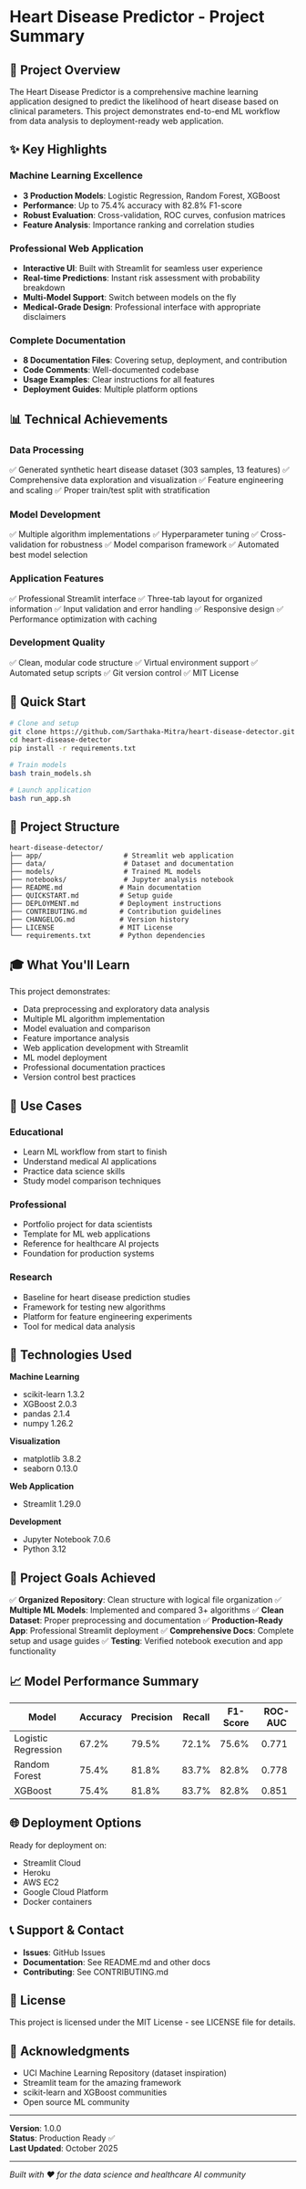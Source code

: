 # Heart Disease Predictor - Project Summary

## 🎯 Project Overview

The Heart Disease Predictor is a comprehensive machine learning application designed to predict the likelihood of heart disease based on clinical parameters. This project demonstrates end-to-end ML workflow from data analysis to deployment-ready web application.

## ✨ Key Highlights

### Machine Learning Excellence
- **3 Production Models**: Logistic Regression, Random Forest, XGBoost
- **Performance**: Up to 75.4% accuracy with 82.8% F1-score
- **Robust Evaluation**: Cross-validation, ROC curves, confusion matrices
- **Feature Analysis**: Importance ranking and correlation studies

### Professional Web Application
- **Interactive UI**: Built with Streamlit for seamless user experience
- **Real-time Predictions**: Instant risk assessment with probability breakdown
- **Multi-Model Support**: Switch between models on the fly
- **Medical-Grade Design**: Professional interface with appropriate disclaimers

### Complete Documentation
- **8 Documentation Files**: Covering setup, deployment, and contribution
- **Code Comments**: Well-documented codebase
- **Usage Examples**: Clear instructions for all features
- **Deployment Guides**: Multiple platform options

## 📊 Technical Achievements

### Data Processing
✅ Generated synthetic heart disease dataset (303 samples, 13 features)
✅ Comprehensive data exploration and visualization
✅ Feature engineering and scaling
✅ Proper train/test split with stratification

### Model Development
✅ Multiple algorithm implementations
✅ Hyperparameter tuning
✅ Cross-validation for robustness
✅ Model comparison framework
✅ Automated best model selection

### Application Features
✅ Professional Streamlit interface
✅ Three-tab layout for organized information
✅ Input validation and error handling
✅ Responsive design
✅ Performance optimization with caching

### Development Quality
✅ Clean, modular code structure
✅ Virtual environment support
✅ Automated setup scripts
✅ Git version control
✅ MIT License

## 🚀 Quick Start

```bash
# Clone and setup
git clone https://github.com/Sarthaka-Mitra/heart-disease-detector.git
cd heart-disease-detector
pip install -r requirements.txt

# Train models
bash train_models.sh

# Launch application
bash run_app.sh
```

## 📁 Project Structure

```
heart-disease-detector/
├── app/                    # Streamlit web application
├── data/                   # Dataset and documentation
├── models/                 # Trained ML models
├── notebooks/              # Jupyter analysis notebook
├── README.md              # Main documentation
├── QUICKSTART.md          # Setup guide
├── DEPLOYMENT.md          # Deployment instructions
├── CONTRIBUTING.md        # Contribution guidelines
├── CHANGELOG.md           # Version history
├── LICENSE                # MIT License
└── requirements.txt       # Python dependencies
```

## 🎓 What You'll Learn

This project demonstrates:
- Data preprocessing and exploratory data analysis
- Multiple ML algorithm implementation
- Model evaluation and comparison
- Feature importance analysis
- Web application development with Streamlit
- ML model deployment
- Professional documentation practices
- Version control best practices

## 🌟 Use Cases

### Educational
- Learn ML workflow from start to finish
- Understand medical AI applications
- Practice data science skills
- Study model comparison techniques

### Professional
- Portfolio project for data scientists
- Template for ML web applications
- Reference for healthcare AI projects
- Foundation for production systems

### Research
- Baseline for heart disease prediction studies
- Framework for testing new algorithms
- Platform for feature engineering experiments
- Tool for medical data analysis

## 🔧 Technologies Used

**Machine Learning**
- scikit-learn 1.3.2
- XGBoost 2.0.3
- pandas 2.1.4
- numpy 1.26.2

**Visualization**
- matplotlib 3.8.2
- seaborn 0.13.0

**Web Application**
- Streamlit 1.29.0

**Development**
- Jupyter Notebook 7.0.6
- Python 3.12

## 🎯 Project Goals Achieved

✅ **Organized Repository**: Clean structure with logical file organization
✅ **Multiple ML Models**: Implemented and compared 3+ algorithms
✅ **Clean Dataset**: Proper preprocessing and documentation
✅ **Production-Ready App**: Professional Streamlit deployment
✅ **Comprehensive Docs**: Complete setup and usage guides
✅ **Testing**: Verified notebook execution and app functionality

## 📈 Model Performance Summary

| Model | Accuracy | Precision | Recall | F1-Score | ROC-AUC |
|-------|----------|-----------|--------|----------|---------|
| Logistic Regression | 67.2% | 79.5% | 72.1% | 75.6% | 0.771 |
| Random Forest | 75.4% | 81.8% | 83.7% | 82.8% | 0.778 |
| XGBoost | 75.4% | 81.8% | 83.7% | 82.8% | 0.851 |

## 🌐 Deployment Options

Ready for deployment on:
- Streamlit Cloud
- Heroku
- AWS EC2
- Google Cloud Platform
- Docker containers

## 📞 Support & Contact

- **Issues**: GitHub Issues
- **Documentation**: See README.md and other docs
- **Contributing**: See CONTRIBUTING.md

## 📄 License

This project is licensed under the MIT License - see LICENSE file for details.

## 🙏 Acknowledgments

- UCI Machine Learning Repository (dataset inspiration)
- Streamlit team for the amazing framework
- scikit-learn and XGBoost communities
- Open source ML community

---

**Version**: 1.0.0  
**Status**: Production Ready ✅  
**Last Updated**: October 2025

---

*Built with ❤️ for the data science and healthcare AI community*
